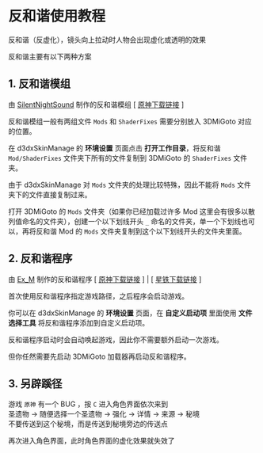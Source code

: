 # 反和谐使用教程

反和谐（反虚化），镜头向上拉动时人物会出现虚化或透明的效果

反和谐主要有以下两种方案

## 1. 反和谐模组

由 [SilentNightSound](https://gamebanana.com/members/2176153) 制作的反和谐模组 [ [原神下载链接](https://gamebanana.com/mods/406659) ]

反和谐模组一般有两组文件 `Mods` 和 `ShaderFixes` 需要分别放入 3DMiGoto 对应的位置。

在 d3dxSkinManage 的 **环境设置** 页面点击 **打开工作目录**，将反和谐 `Mod/ShaderFixes` 文件夹下所有的文件复制到 3DMiGoto 的 `ShaderFixes` 文件夹。

由于 d3dxSkinManage 对 `Mods` 文件夹的处理比较特殊，因此不能将 `Mods` 文件夹下的文件直接复制过来。

打开 3DMiGoto 的 `Mods` 文件夹（如果你已经加载过许多 Mod 这里会有很多以散列值命名的文件夹），创建一个以下划线开头 `_` 命名的文件夹，单一个下划线也可以，再将反和谐 Mod 的 `Mods` 文件夹复制到这个以下划线开头的文件夹里面。


## 2. 反和谐程序

由 [Ex_M](https://space.bilibili.com/44434084) 制作的反和谐程序 [ [原神下载链接](https://d1xhrf0qmvurrp.cloudfront.net/CPatch/Release.7z) ] | [ [星铁下载链接](https://d1xhrf0qmvurrp.cloudfront.net/SR/HSR-Unlock.7z) ]

首次使用反和谐程序指定游戏路径，之后程序会启动游戏。

你可以在 d3dxSkinManage 的 **环境设置** 页面，在 **自定义启动项** 里面使用 **文件选择工具** 将反和谐程序添加到自定义启动项。

反和谐程序启动时会自动唤起游戏，因此你不需要额外启动一次游戏。

但你任然需要先启动 3DMiGoto 加载器再启动反和谐程序。


## 3. 另辟蹊径

游戏 `原神` 有一个 BUG ，按 `C` 进入角色界面依次来到<br/>
圣遗物 → 随便选择一个圣遗物 → 强化 → 详情 → 来源 → 秘境<br/>
不要传送到这个秘境，而是传送到秘境旁边的传送点

再次进入角色界面，此时角色界面的虚化效果就失效了
